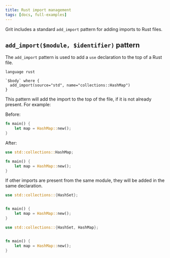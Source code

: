 ```yaml
---
title: Rust import management
tags: [docs, full-examples]
---
```


Grit includes a standard `add_import` pattern for adding imports to Rust files.

## `add_import($module, $identifier)` pattern

The `add_import` pattern is used to add a `use` declaration to the top of a Rust file.

```grit
language rust

`$body` where {
  add_import(source="std", name="collections::HashMap")
}
```

This pattern will add the import to the top of the file, if it is not already present. For example:

Before:

```rust
fn main() {
    let map = HashMap::new();
}
```

After:

```rust
use std::collections::HashMap;

fn main() {
    let map = HashMap::new();
}
```

If other imports are present from the same module, they will be added in the same declaration.

```rust
use std::collections::{HashSet};


fn main() {
    let map = HashMap::new();
}
```

```rust
use std::collections::{HashSet, HashMap};


fn main() {
    let map = HashMap::new();
}
```
